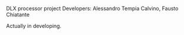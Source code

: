 DLX processor project
Developers: Alessandro Tempia Calvino, Fausto Chiatante

Actually in developing.
